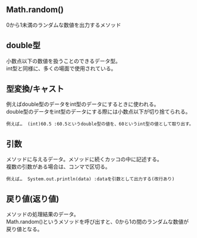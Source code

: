 ## Math.random()  
0から1未満のランダムな数値を出力するメソッド

## double型  
小数点以下の数値を扱うことのできるデータ型。  
int型と同様に、多くの場面で使用されている。

## 型変換/キャスト  
例えばdouble型のデータをint型のデータにするときに使われる。  
double型のデータをint型のデータにする際には小数点以下が切り捨てられる。

`例えば…  (int)60.5 :60.5というdouble型の値を、60というint型の値として取り出す。`

## 引数  
メソッドに与えるデータ。メソッドに続くカッコの中に記述する。  
複数の引数がある場合は、コンマで区切る。

`例えば…  System.out.println(data) :dataを引数として出力する(改行あり)`

## 戻り値(返り値)  
メソッドの処理結果のデータ。  
Math.random()というメソッドを呼び出すと、0から1の間のランダムな数値が戻り値となる。
